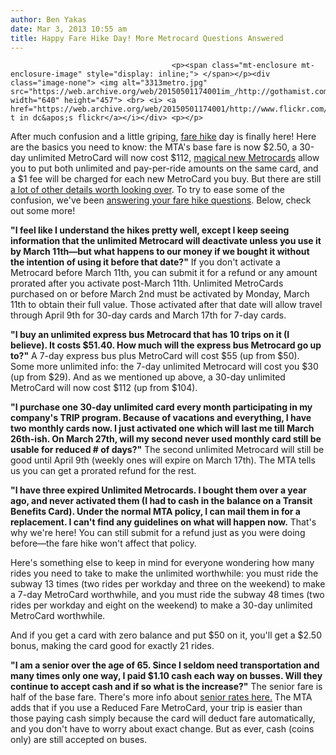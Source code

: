 ```yaml
---
author: Ben Yakas
date: Mar 3, 2013 10:55 am
title: Happy Fare Hike Day! More Metrocard Questions Answered
---
```


	
										<p><span class="mt-enclosure mt-enclosure-image" style="display: inline;"> </span></p><div class="image-none"> <img alt="3313metro.jpg" src="https://web.archive.org/web/20150501174001im_/http://gothamist.com/attachments/byakas/3313metro.jpg" width="640" height="457"> <br> <i> <a href="https://web.archive.org/web/20150501174001/http://www.flickr.com/photos/mr_t_in_dc/4444688472/">mr t in dc&apos;s flickr</a></i></div> <p></p>

<p>After much confusion and a little griping, <a href="https://web.archive.org/web/20150501174001/http://gothamist.com/tags/farehike">fare hike</a> day is finally here! Here are the basics you need to know: the MTA&apos;s base fare is now $2.50, a 30-day unlimited MetroCard will now cost $112, <a href="https://web.archive.org/web/20150501174001/http://gothamist.com/2013/02/20/new_magic_metrocards.php">magical new Metrocards</a> allow you to put both unlimited and pay-per-ride amounts on the same card, and a $1 fee will be charged for each new MetroCard you buy. But there are still <a href="https://web.archive.org/web/20150501174001/http://gothamist.com/2013/02/28/everything_you_need_to_know_about_t_1.php">a lot of other details worth looking over</a>. To try to ease some of the confusion, we&apos;ve been <a href="https://web.archive.org/web/20150501174001/http://gothamist.com/2013/03/01/metrocard_mailbag_your_fare_hike_qu.php">answering your fare hike questions</a>. Below, check out some more! </p>

<p><strong>&quot;I feel like I understand the hikes pretty well, except I keep seeing information that the unlimited Metrocard will deactivate unless you use it by March 11th&#x2014;but what happens to our money if we bought it without the intention of using it before that date?&quot;</strong> If you don&apos;t activate a Metrocard before March 11th, you can submit it for a refund or any amount prorated after you activate post-March 11th. Unlimited MetroCards purchased on or before March 2nd must be activated by Monday, March 11th to obtain their full value. Those activated after that date will allow travel through April 9th for 30-day cards and March 17th for 7-day cards.</p>

<p><strong>&quot;I buy an unlimited express bus Metrocard that has 10 trips on it (I believe).  It costs $51.40. How much will the express bus Metrocard go up to?&quot;</strong> A 7-day express bus plus MetroCard will cost $55 (up from $50). Some more unlimited info: the 7-day unlimited Metrocard will cost you $30 (up from $29). And as we mentioned up above, a 30-day unlimited MetroCard will now cost $112 (up from $104). </p>

<p><strong>&quot;I purchase one 30-day unlimited card every month participating in my company&apos;s TRIP program. Because of vacations and everything, I have two monthly cards now. I just activated one which will last me till March 26th-ish. On March 27th, will my second never used monthly card still be usable for reduced # of days?&quot;</strong> The second unlimited Metrocard will still be good until April 9th (weekly ones will expire on March 17th). The MTA tells us you can get a prorated refund for the rest.</p>

<p><strong>&quot;I have three expired Unlimited Metrocards. I bought them over a year ago, and never activated them (I had to cash in the balance on a Transit Benefits Card). Under the normal MTA policy, I can mail them in for a replacement. I can&apos;t find any guidelines on what will happen now.</strong> That&apos;s why we&apos;re here! You can still submit for a refund just as you were doing before&#x2014;the fare hike won&apos;t affect that policy. </p>

<p>Here&apos;s something else to keep in mind for everyone wondering how many rides you need to take to make the unlimited worthwhile: you must ride the subway 13 times (two rides per workday and three on the weekend) to make a 7-day MetroCard worthwhile, and you must ride the subway 48 times (two rides per workday and eight on the weekend) to make a 30-day unlimited MetroCard worthwhile.</p>

<p>And if you get a card with zero balance and put $50 on it, you&apos;ll get a $2.50 bonus, making the card good for exactly 21 rides. </p>

<p><strong>&quot;I am a senior over the age of 65.  Since I seldom need transportation and many times only one way, I paid $1.10 cash each way on busses.  Will they continue to accept cash and if so what is the increase?&quot;</strong> The senior fare is half of the base fare. There&apos;s more info about <a href="https://web.archive.org/web/20150501174001/http://www.mta.info/lirr/Travel/SeniorGuide/">senior rates here.</a> The MTA adds that if you use a Reduced Fare MetroCard, your trip is easier than those paying cash simply because the card will deduct fare automatically, and you don&apos;t have to worry about exact change. But as ever, cash (coins only) are still accepted on buses.</p>					
										
									
				